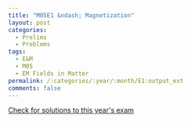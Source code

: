```yaml
---
title: "M05E1 &ndash; Magnetization"
layout: post
categories:
  - Prelims
  - Problems
tags:
  - E&M
  - M05
  - EM Fields in Matter
permalink: /:categories/:year/:month/E1:output_ext
comments: false
---
```

<object data="2005M1E.pdf" type="application/pdf" width="100%" height="500"></object>
<div class="message"><a href='https://princetonprelim.com/prelim/15/'>Check for solutions to this year's exam</a></div>